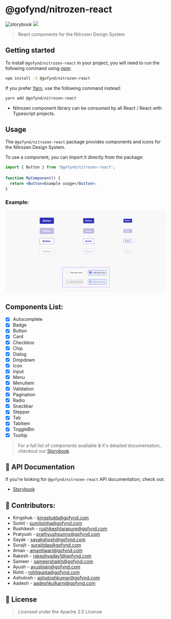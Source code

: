 # @gofynd/nitrozen-react

![storybook](https://img.shields.io/badge/nitrozen-1.1.0-brightgreen)
[![](https://img.shields.io/badge/Storybook-documentation-brightgreen)](https://fyndreact.github.io/nitrozen/)

> React components for the Nitrozen Design System

## Getting started

To install `@gofynd/nitrozen-react` in your project, you will need to run the following
command using [npm](https://www.npmjs.com/):

```bash
npm install -S @gofynd/nitrozen-react
```

If you prefer [Yarn](https://yarnpkg.com/en/), use the following command
instead:

```bash
yarn add @gofynd/nitrozen-react
```

- Nitrozen component library can be consumed by all React / React with Typescript projects.

## Usage

The `@gofynd/nitrozen-react` package provides components and icons for the Nitrozen Design
System.

To use a component, you can import it directly from the package:

```jsx
import { Button } from "@gofynd/nitrozen-react";

function MyComponent() {
  return <Button>Example usage</Button>;
}
```

### Example:

![button](./src/assets/sb-buttons.png)
![radio](./src/assets/sb-radiobutton.png)

## Components List:

- [x] Autocomplete
- [x] Badge
- [x] Button
- [x] Card
- [x] Checkbox
- [x] Chip
- [x] Dialog
- [x] Dropdown
- [x] Icon
- [x] Input
- [x] Menu
- [x] MenuItem
- [x] Validation
- [x] Pagination
- [x] Radio
- [x] Snackbar
- [x] Stepper
- [x] Tab
- [x] TabItem
- [x] ToggleBtn
- [x] Tooltip

> For a full list of components available & it's detailed documentation, checkout our
> [Storybook](https://fyndreact.github.io/nitrozen/).

## 📖 API Documentation

If you're looking for `@gofynd/nitrozen-react` API documentation, check out:

- [Storybook](https://fyndreact.github.io/nitrozen/)

## 🙌 Contributors:

- Kingshuk - kingshukb@gofynd.com
- Sumit - sumitsinha@gofynd.com
- Rushikesh - rushikeshtarapure@gofynd.com
- Pratyush - prathyushsunny@gofynd.com
- Sayak - sayakghosh@gofynd.com
- Surajit - surajitdas@gofynd.com
- Aman - amantiwari@gofynd.com
- Rakesh - rakeshyadav1@gofynd.com
- Sameer - sameershaikh@gofynd.com
- Ayush - ayushjain@gofynd.com
- Rohit - rohitgupta@gofynd.com
- Ashutosh - ashutoshkumar@gofynd.com
- Aadesh - aadeshkulkarni@gofynd.com

## 📝 License

> Licensed under the Apache 2.0 License
